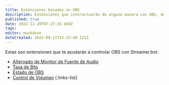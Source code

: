 ```yaml
---
title: Extensiones basadas en OBS
description: Extensiones que interactuarán de alguna manera con OBS, de forma administrativa.
published: true
date: 2022-11-20T07:27:33.949Z
tags: 
editor: markdown
dateCreated: 2022-09-11T15:25:49.121Z
---
```


Estas son extensiones que te ayudarán a controlar OBS con Streamer.bot.

- [Alternado de Monitor de Fuente de Audio](/en/extensions/audio-source-monitor-toggle)
- [Tasa de Bits](/en/extensions/bitrate-command)
- [Estado de OBS](/en/extensions/obs-status)
- [Control de Volumen](/extensions/volume-control)
{.links-list}